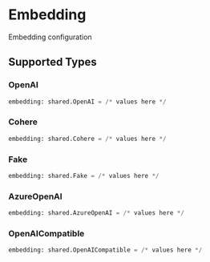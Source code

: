 # Embedding

Embedding configuration


## Supported Types

### OpenAI

```python
embedding: shared.OpenAI = /* values here */
```

### Cohere

```python
embedding: shared.Cohere = /* values here */
```

### Fake

```python
embedding: shared.Fake = /* values here */
```

### AzureOpenAI

```python
embedding: shared.AzureOpenAI = /* values here */
```

### OpenAICompatible

```python
embedding: shared.OpenAICompatible = /* values here */
```


